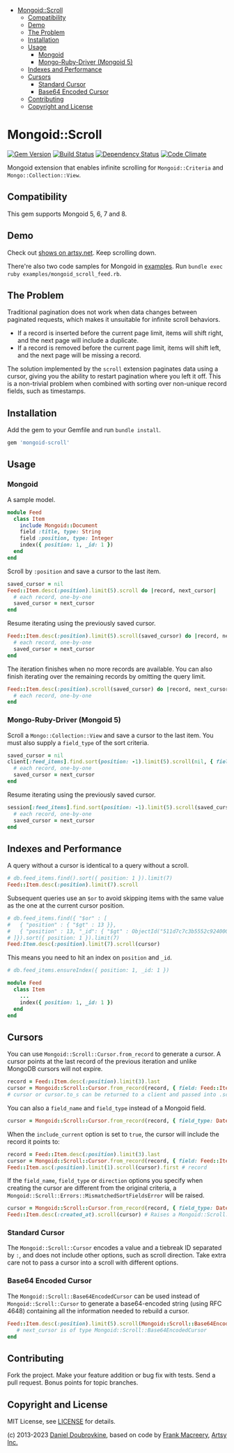 - [Mongoid::Scroll](#mongoidscroll)
  - [Compatibility](#compatibility)
  - [Demo](#demo)
  - [The Problem](#the-problem)
  - [Installation](#installation)
  - [Usage](#usage)
    - [Mongoid](#mongoid)
    - [Mongo-Ruby-Driver (Mongoid 5)](#mongo-ruby-driver-mongoid-5)
  - [Indexes and Performance](#indexes-and-performance)
  - [Cursors](#cursors)
    - [Standard Cursor](#standard-cursor)
    - [Base64 Encoded Cursor](#base64-encoded-cursor)
  - [Contributing](#contributing)
  - [Copyright and License](#copyright-and-license)

# Mongoid::Scroll

[![Gem Version](https://badge.fury.io/rb/mongoid-scroll.svg)](https://badge.fury.io/rb/mongoid-scroll)
[![Build Status](https://github.com/mongoid/mongoid-scroll/actions/workflows/ci.yml/badge.svg)](https://github.com/mongoid/mongoid-scroll/actions/workflows/ci.yml)
[![Dependency Status](https://gemnasium.com/mongoid/mongoid-scroll.svg)](https://gemnasium.com/mongoid/mongoid-scroll)
[![Code Climate](https://codeclimate.com/github/mongoid/mongoid-scroll.svg)](https://codeclimate.com/github/mongoid/mongoid-scroll)

Mongoid extension that enables infinite scrolling for `Mongoid::Criteria` and `Mongo::Collection::View`.

## Compatibility

This gem supports Mongoid 5, 6, 7 and 8.

## Demo

Check out [shows on artsy.net](http://artsy.net/shows). Keep scrolling down.

There're also two code samples for Mongoid in [examples](examples). Run `bundle exec ruby examples/mongoid_scroll_feed.rb`.

## The Problem

Traditional pagination does not work when data changes between paginated requests, which makes it unsuitable for infinite scroll behaviors.

* If a record is inserted before the current page limit, items will shift right, and the next page will include a duplicate.
* If a record is removed before the current page limit, items will shift left, and the next page will be missing a record.

The solution implemented by the `scroll` extension paginates data using a cursor, giving you the ability to restart pagination where you left it off. This is a non-trivial problem when combined with sorting over non-unique record fields, such as timestamps.

## Installation

Add the gem to your Gemfile and run `bundle install`.

```ruby
gem 'mongoid-scroll'
```

## Usage

### Mongoid

A sample model.

```ruby
module Feed
  class Item
    include Mongoid::Document
    field :title, type: String
    field :position, type: Integer
    index({ position: 1, _id: 1 })
  end
end
```

Scroll by `:position` and save a cursor to the last item.

```ruby
saved_cursor = nil
Feed::Item.desc(:position).limit(5).scroll do |record, next_cursor|
  # each record, one-by-one
  saved_cursor = next_cursor
end
```

Resume iterating using the previously saved cursor.

```ruby
Feed::Item.desc(:position).limit(5).scroll(saved_cursor) do |record, next_cursor|
  # each record, one-by-one
  saved_cursor = next_cursor
end
```

The iteration finishes when no more records are available. You can also finish iterating over the remaining records by omitting the query limit.

```ruby
Feed::Item.desc(:position).scroll(saved_cursor) do |record, next_cursor|
  # each record, one-by-one
end
```

### Mongo-Ruby-Driver (Mongoid 5)

Scroll a `Mongo::Collection::View` and save a cursor to the last item. You must also supply a `field_type` of the sort criteria.

```ruby
saved_cursor = nil
client[:feed_items].find.sort(position: -1).limit(5).scroll(nil, { field_type: DateTime }) do |record, next_cursor|
  # each record, one-by-one
  saved_cursor = next_cursor
end
```

Resume iterating using the previously saved cursor.

```ruby
session[:feed_items].find.sort(position: -1).limit(5).scroll(saved_cursor, { field_type: DateTime }) do |record, next_cursor|
  # each record, one-by-one
  saved_cursor = next_cursor
end
```

## Indexes and Performance

A query without a cursor is identical to a query without a scroll.

``` ruby
# db.feed_items.find().sort({ position: 1 }).limit(7)
Feed::Item.desc(:position).limit(7).scroll
```

Subsequent queries use an `$or` to avoid skipping items with the same value as the one at the current cursor position.

``` ruby
# db.feed_items.find({ "$or" : [
#   { "position" : { "$gt" : 13 }},
#   { "position" : 13, "_id": { "$gt" : ObjectId("511d7c7c3b5552c92400000e") }}
# ]}).sort({ position: 1 }).limit(7)
Feed:Item.desc(:position).limit(7).scroll(cursor)
```

This means you need to hit an index on `position` and `_id`.

``` ruby
# db.feed_items.ensureIndex({ position: 1, _id: 1 })

module Feed
  class Item
    ...
    index({ position: 1, _id: 1 })
  end
end
```

## Cursors

You can use `Mongoid::Scroll::Cursor.from_record` to generate a cursor. A cursor points at the last record of the previous iteration and unlike MongoDB cursors will not expire.

```ruby
record = Feed::Item.desc(:position).limit(3).last
cursor = Mongoid::Scroll::Cursor.from_record(record, { field: Feed::Item.fields["position"] })
# cursor or cursor.to_s can be returned to a client and passed into .scroll(cursor)
```

You can also a `field_name` and `field_type` instead of a Mongoid field.

```ruby
cursor = Mongoid::Scroll::Cursor.from_record(record, { field_type: DateTime, field_name: "position" })
```

When the `include_current` option is set to `true`, the cursor will include the record it points to:

```ruby
record = Feed::Item.desc(:position).limit(3).last
cursor = Mongoid::Scroll::Cursor.from_record(record, { field: Feed::Item.fields["position"], include_current: true })
Feed::Item.asc(:position).limit(1).scroll(cursor).first # record
```

If the `field_name`, `field_type` or `direction` options you specify when creating the cursor are different from the original criteria, a `Mongoid::Scroll::Errors::MismatchedSortFieldsError` will be raised.

```ruby
cursor = Mongoid::Scroll::Cursor.from_record(record, { field_type: DateTime, field_name: "position" })
Feed::Item.desc(:created_at).scroll(cursor) # Raises a Mongoid::Scroll::Errors::MismatchedSortFieldsError
```

### Standard Cursor

The `Mongoid::Scroll::Cursor` encodes a value and a tiebreak ID separated by `:`, and does not include other options, such as scroll direction. Take extra care not to pass a cursor into a scroll with different options. 

### Base64 Encoded Cursor

The `Mongoid::Scroll::Base64EncodedCursor` can be used instead of `Mongoid::Scroll::Cursor` to generate a base64-encoded string (using RFC 4648) containing all the information needed to rebuild a cursor.

```ruby
Feed::Item.desc(:position).limit(5).scroll(Mongoid::Scroll::Base64EncodedCursor) do |record, next_cursor|
   # next_cursor is of type Mongoid::Scroll::Base64EncodedCursor
end
```

## Contributing

Fork the project. Make your feature addition or bug fix with tests. Send a pull request. Bonus points for topic branches.

## Copyright and License

MIT License, see [LICENSE](http://github.com/mongoid/mongoid-scroll/raw/master/LICENSE.md) for details.

(c) 2013-2023 [Daniel Doubrovkine](http://github.com/dblock), based on code by [Frank Macreery](http://github.com/macreery), [Artsy Inc.](http://artsy.net)
